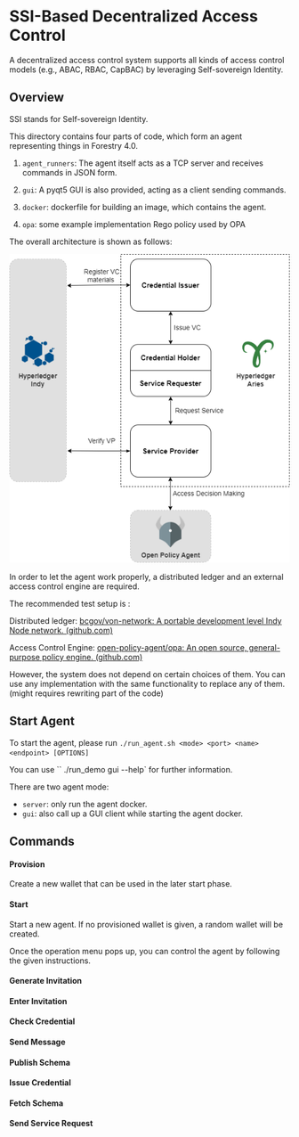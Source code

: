 # SSI-Based Decentralized Access Control

A decentralized access control system supports all kinds of access control models (e.g., ABAC, RBAC, CapBAC) by leveraging Self-sovereign Identity.

## Overview

SSI stands for Self-sovereign Identity.

This directory contains four parts of code, which form an agent representing things in Forestry 4.0. 

1.  `agent_runners`: The agent itself acts as a TCP server and receives commands in JSON form.

2.  `gui`: A pyqt5 GUI is also provided, acting as a client sending commands.
3.  `docker`: dockerfile for building an image, which contains the agent.
4.  `opa`: some example implementation Rego policy used by OPA 

The overall architecture is shown as follows:

![implementation.drawio](implementation_arch.png)

In order to let the agent work properly, a distributed ledger and an external access control engine are required.



The recommended test setup is :

Distributed ledger: [bcgov/von-network: A portable development level Indy Node network. (github.com)](https://github.com/bcgov/von-network)

Access Control Engine: [open-policy-agent/opa: An open source, general-purpose policy engine. (github.com)](https://github.com/open-policy-agent/opa)



However, the system does not depend on certain choices of them. You can use any implementation with the same functionality to replace any of them. (might requires rewriting part of the code)



## Start Agent

To start the agent, please run  `./run_agent.sh <mode> <port> <name> <endpoint> [OPTIONS]`

You can use `` ./run_demo gui --help` for further information.

There are two agent mode:

- `server`: only run the agent docker.
- `gui`: also call up a GUI client while starting the agent docker.



## Commands

#### Provision 

Create a new wallet that can be used in the later start phase.

#### Start

Start a new agent. If no provisioned wallet is given, a random wallet will be created.

Once the operation menu pops up, you can control the agent by following the given instructions.

#### Generate Invitation

#### Enter Invitation

#### Check Credential

#### Send Message

#### Publish Schema

#### Issue Credential

#### Fetch Schema

#### Send Service Request



